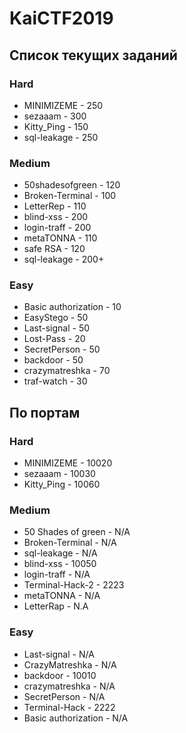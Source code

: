 # KaiCTF2019

## Список текущих заданий

### Hard
- MINIMIZEME - 250
- sezaaam - 300
- Kitty_Ping - 150
- sql-leakage - 250


### Medium
- 50shadesofgreen - 120
- Broken-Terminal - 100
- LetterRep - 110
- blind-xss - 200
- login-traff - 200
- metaTONNA - 110
- safe RSA - 120
- sql-leakage - 200+



### Easy
- Basic authorization - 10
- EasyStego - 50
- Last-signal - 50
- Lost-Pass - 20
- SecretPerson - 50
- backdoor - 50
- crazymatreshka - 70
- traf-watch - 30


## По портам


### Hard
- MINIMIZEME - 10020
- sezaaam - 10030
- Kitty_Ping - 10060


### Medium
- 50 Shades of green - N/A
- Broken-Terminal - N/A
- sql-leakage -  N/A
- blind-xss - 10050
- login-traff - N/A
- Terminal-Hack-2 - 2223
- metaTONNA - N/A
- LetterRap - N.A



### Easy
- Last-signal - N/A
- CrazyMatreshka - N/A
- backdoor - 10010
- crazymatreshka - N/A
- SecretPerson - N/A
- Terminal-Hack - 2222
- Basic authorization - N/A
